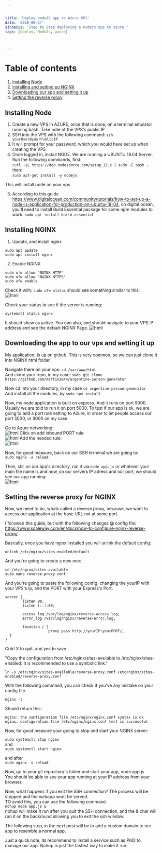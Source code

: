 ```yaml
---


title: 'Deploy nodeJS app to Azure VPS'
date: '2020-09-27'
sinopsis: 'Step by Step deploying a nodejs app to azure.'
tags: [deploy, NodeJs, azure]



---
```


# Table of contents
1. [Installing Node](#introduction)
2. [Installing and setting up NGINX](#nginx)
3. [Downloading our app and setting it up](#setupapp)
4. [Setting the reverse proxy](#proxy)

## Installing Node <a name="introduction"></a>

1. Create a new VPS in AZURE, once that is done, on a terminal emulator running bash. Take note of the VPS's public IP
2. SSH into the VPS with the following command: `ssh yourUser@yourPublicIP` 
3. It will prompt for your password, which you would have set up when creating the VPS
4. Once logged in, install NODE. We are running a UBUNTU 18.04 Server.
Run the following commands, first:  
`curl -sL https://deb.nodesource.com/setup_12.x | sudo -E bash -` 
then:  
`sudo apt-get install -y nodejs`

This will install node on your vps

5. According to this guide https://www.digitalocean.com/community/tutorials/how-to-set-up-a-node-js-application-for-production-on-ubuntu-18-04, on digital ocean, you'll need to install Build Essential package for some npm modules to work.
`sudo apt install build-essential`

## Installing NGINX <a name="nginx"></a>

1. Update, and install nginx 

```
sudo apt update
sudo apt install nginx
```

2. Enable NGINX
```
sudo ufw allow 'NGINX HTTP'
sudo ufw allow 'NGINX HTTPS'
sudo ufw enable
```

Check it with: `sudo ufw status` should see something similar to this:  
![html](./images/azure-ufw.png)   

Check your status to see if the server is running:

`systemctl status nginx`   

It should show as active. You can also, and should navigate to your VPS IP address and see the default NGINX Page.
![html](./images/azure-nginx.png)   

## Downloading the app to our vps and setting it up <a name="setupapp"></a>
My application, is up on github. This is very common, so we can just clone it into NGINX html folder.   

Navigate there on your vps:  `cd /var/www/html`   
And clone your repo, in my case:  `sudo git clone https://github.com/martin2844/argentine-person-generator`     

Now cd into your directory, in my case `cd argentine-person-generator`    
And install all the modules, by `sudo npm install`  

Now, my node application is built on express. And it runs on port 9000. Usually we are told to run it on port 5000. 
To test if our app is ok, we are going to add a port rule setting to Azure, in order to let people access our port 5000, or 9000 on my case.

Go to Azure networking:     
![html](./images/azure-net.png) 
Click on add inbound PORT rule:     
![html](./images/azure-port.png) 
Add the needed rule:  
![html](./images/azure-5000.png)    

Now, for good measure, back on our SSH terminal we are going to:   
`sudo nginx -s reload`

Then, still on our app's directory, run it via `node app.js` or whatever your main file name is and now, on our servers IP adress and our port, we should see our app running:     
![html](./images/azure-firstrun.png)

## Setting the reverse proxy for NGINX <a name="proxy"></a>
Now, we need to do, whats called a reverse proxy, because, we want to access our application at the base URL not at some port.

I followed this guide, but with the following changes @ config file:
https://www.scaleway.com/en/docs/how-to-configure-nginx-reverse-proxy/

Basically, once you have nginx installed you will unlink the default config:  
  
`unlink /etc/nginx/sites-enabled/default`   
  
And you're going to create a new one:  

```
cd /etc/nginx/sites-available
sudo nano reverse-proxy.conf
```
And you're going to paste the following config, changing the yourIP with your VPS's Ip, and the PORT with your Express's Port.   


```
server {
        listen 80;
        listen [::]:80;

        access_log /var/log/nginx/reverse-access.log;
        error_log /var/log/nginx/reverse-error.log;

        location / {
                    proxy_pass http://yourIP:yourPORT/;
  }
}
```   

Cntrl X to quit, and yes to save.   

"Copy the configuration from /etc/nginx/sites-available to /etc/nginx/sites-enabled. It is recommended to use a symbolic link."   


`ln -s /etc/nginx/sites-available/reverse-proxy.conf /etc/nginx/sites-enabled/reverse-proxy.conf`   

With the following command, you can check if you've any mistake on your config file.   

`nginx -t`   
  
Should return this:
```
nginx: the configuration file /etc/nginx/nginx.conf syntax is ok
nginx: configuration file /etc/nginx/nginx.conf test is successful
```

Now, for good measure your going to stop and start your NGINX server:

`sudo systemctl stop nginx`   
and   
`sudo systemctl start nginx`    
  
and after   
`sudo nginx -s reload`   

Now, go to your git repository's folder and start your app, node app.js   
You should be able to see your app running at your IP address from your browser.   
  
Now, what happens if you exit the SSH connection? The process will be stopped and the webapp wont be served.  
TO avoid this, you can use the following command.  
`nohup node app.js &`   
nohup will make it run after you quit the SSH connection, and the & char will run it on the backround allowing you to exit the ssh window.   

The following step, in the next post will be to add a custom domain to our app to resemble a normal app.   

Just a quick note, its recommend to install a service such as PM2 to manage our app. Nohup is just the fastest way to make it run.

